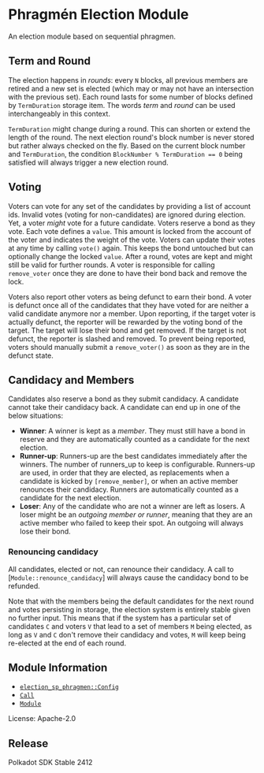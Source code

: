 # Phragmén Election Module

An election module based on sequential phragmen.

## Term and Round

The election happens in _rounds_: every `N` blocks, all previous members are retired and a new set is elected (which may
or may not have an intersection with the previous set). Each round lasts for some number of blocks defined by
`TermDuration` storage item. The words _term_ and _round_ can be used interchangeably in this context.

`TermDuration` might change during a round. This can shorten or extend the length of the round. The next election
round's block number is never stored but rather always checked on the fly. Based on the current block number and
`TermDuration`, the condition `BlockNumber % TermDuration == 0` being satisfied will always trigger a new election
round.

## Voting

Voters can vote for any set of the candidates by providing a list of account ids. Invalid votes (voting for
non-candidates) are ignored during election. Yet, a voter _might_ vote for a future candidate. Voters reserve a bond as
they vote. Each vote defines a `value`. This amount is locked from the account of the voter and indicates the weight of
the vote. Voters can update their votes at any time by calling `vote()` again. This keeps the bond untouched but can
optionally change the locked `value`. After a round, votes are kept and might still be valid for further rounds. A voter
is responsible for calling `remove_voter` once they are done to have their bond back and remove the lock.

Voters also report other voters as being defunct to earn their bond. A voter is defunct once all of the candidates that
they have voted for are neither a valid candidate anymore nor a member. Upon reporting, if the target voter is actually
defunct, the reporter will be rewarded by the voting bond of the target. The target will lose their bond and get
removed. If the target is not defunct, the reporter is slashed and removed. To prevent being reported, voters should
manually submit a `remove_voter()` as soon as they are in the defunct state.

## Candidacy and Members

Candidates also reserve a bond as they submit candidacy. A candidate cannot take their candidacy back. A candidate can
end up in one of the below situations:
  - **Winner**: A winner is kept as a _member_. They must still have a bond in reserve and they are automatically
    counted as a candidate for the next election.
  - **Runner-up**: Runners-up are the best candidates immediately after the winners. The number of runners_up to keep is
    configurable. Runners-up are used, in order that they are elected, as replacements when a candidate is kicked by
    `[remove_member]`, or when an active member renounces their candidacy. Runners are automatically counted as a
    candidate for the next election.
  - **Loser**: Any of the candidate who are not a winner are left as losers. A loser might be an _outgoing member or
    runner_, meaning that they are an active member who failed to keep their spot. An outgoing will always lose their
    bond.

### Renouncing candidacy

All candidates, elected or not, can renounce their candidacy. A call to [`Module::renounce_candidacy`] will always cause
the candidacy bond to be refunded.

Note that with the members being the default candidates for the next round and votes persisting in storage, the election
system is entirely stable given no further input. This means that if the system has a particular set of candidates `C`
and voters `V` that lead to a set of members `M` being elected, as long as `V` and `C` don't remove their candidacy and
votes, `M` will keep being re-elected at the end of each round.

## Module Information

- [`election_sp_phragmen::Config`](https://docs.rs/pallet-elections-phragmen/latest/pallet_elections_phragmen/trait.Config.html)
- [`Call`](https://docs.rs/pallet-elections-phragmen/latest/pallet_elections_phragmen/enum.Call.html)
- [`Module`](https://docs.rs/pallet-elections-phragmen/latest/pallet_elections_phragmen/struct.Module.html)

License: Apache-2.0


## Release

Polkadot SDK Stable 2412

